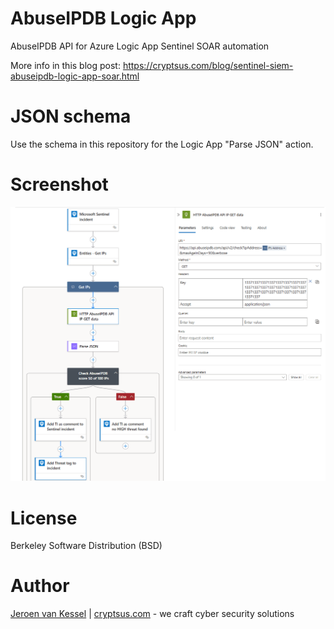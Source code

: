 # AbuseIPDB Logic App
AbuseIPDB API for Azure Logic App Sentinel SOAR automation

More info in this blog post: https://cryptsus.com/blog/sentinel-siem-abuseipdb-logic-app-soar.html

# JSON schema
Use the schema in this repository for the Logic App "Parse JSON" action.

# Screenshot
![screen2](https://github.com/krabelize/abuseipdb-logicapp/blob/main/abuseipdb-logicapp.png)

# License
Berkeley Software Distribution (BSD)

# Author
[Jeroen van Kessel](https://twitter.com/jeroenvkessel) | [cryptsus.com](https://cryptsus.com) - we craft cyber security solutions
